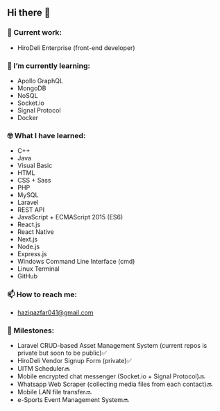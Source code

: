 ## Hi there 👋

### 🔭 Current work:
- HiroDeli Enterprise (front-end developer)

### 🌱 I’m currently learning:
- Apollo GraphQL
- MongoDB
- NoSQL
- Socket.io
- Signal Protocol
- Docker

### 🤓 What I have learned:
- C++
- Java
- Visual Basic
- HTML
- CSS + Sass
- PHP
- MySQL
- Laravel
- REST API
- JavaScript + ECMAScript 2015 (ES6)
- React.js
- React Native
- Next.js
- Node.js
- Express.js
- Windows Command Line Interface (cmd)
- Linux Terminal
- GitHub

### 📫 How to reach me: 
- haziqazfar041@gmail.com

### 🎯 Milestones:
- Laravel CRUD-based Asset Management System (current repos is private but soon to be public)✅
- HiroDeli Vendor Signup Form (private)✅
- UITM Scheduler🔜
- Mobile encrypted chat messenger (Socket.io + Signal Protocol)🔜
- Whatsapp Web Scraper (collecting media files from each contact)🔜
- Mobile LAN file transfer🔜
- e-Sports Event Management System🔜

<!--
**heiz99/heiz99** is a ✨ _special_ ✨ repository because its `README.md` (this file) appears on your GitHub profile.

Here are some ideas to get you started:

- 🔭 I’m currently working on ...
- 🌱 I’m currently learning ...
- 👯 I’m looking to collaborate on ...
- 🤔 I’m looking for help with ...
- 💬 Ask me about ...
- 📫 How to reach me: ...
- 😄 Pronouns: ...
- ⚡ Fun fact: ...
-->
